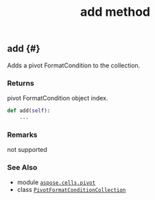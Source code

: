 ﻿---
title: add method
second_title: Aspose.Cells for Python via .NET API References
description: 
type: docs
weight: 20
url: /aspose.cells.pivot/pivotformatconditioncollection/add/
is_root: false
---

## add {#}

Adds a pivot FormatCondition to the collection.


### Returns 


pivot FormatCondition object index.


```python
def add(self):
    ...
```


### Remarks

not supported


### See Also
* module [`aspose.cells.pivot`](../../)
* class [`PivotFormatConditionCollection`](/cells/python-net/aspose.cells.pivot/pivotformatconditioncollection)
